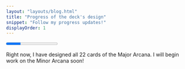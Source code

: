```yaml
---
layout: "layouts/blog.html"
title: "Progress of the deck's design"
snippet: "Follow my progress updates!"
displayOrder: 1
---
```


<progress value="22" max="78"></progress>

Right now, I have designed all 22 cards of the Major Arcana. I  will begin work on the Minor Arcana soon!

